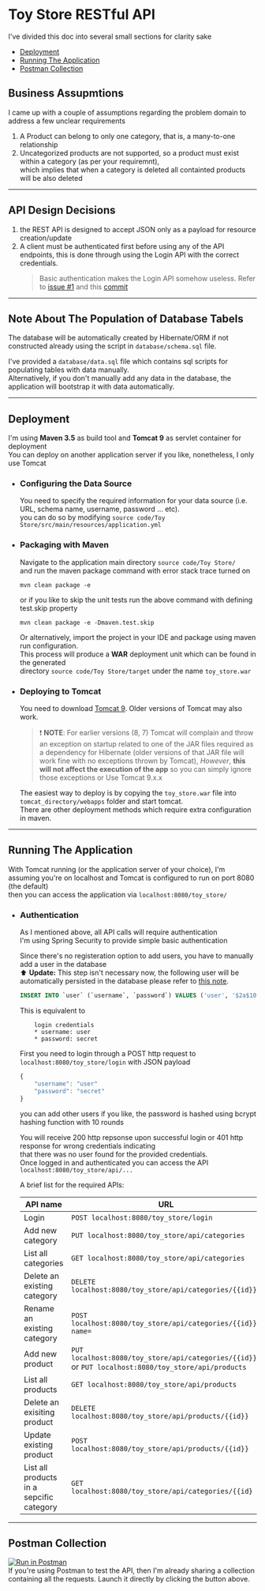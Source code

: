 # Toy Store RESTful API
I've divided this doc into several small sections for clarity sake

* [Deployment](#deployment)
* [Running The Application](#running-the-application)
* [Postman Collection](#postman-collection)

## __Business Assupmtions__
I came up with a couple of assumptions regarding the problem domain to address a few unclear requirements
1. A Product can belong to only one category, that is, a many-to-one relationship
2. Uncategorized products are not supported, so a product must exist within a category (as per your requiremnt),  
which implies that when a category is deleted all containted products will be also deleted

---

## __API Design Decisions__
1. the REST API is designed to accept JSON only as a payload for resource creation/update
2. A client must be authenticated first before using any of the API endpoints, this is done through 
using the Login API with the correct credentials. 
    > Basic authentication makes the Login API somehow useless. Refer to [issue #1](https://github.com/duckShooter/orange_gi/issues/1) and this [commit](https://github.com/duckShooter/orange_gi/commit/563af214d21c37895204d09480bbb16e182218b7)
---

## __Note About The Population of Database Tabels__
The database will be automatically created by Hibernate/ORM if not constructed already using the script in `database/schema.sql` file.

I've provided a `database/data.sql` file which contains sql scripts for populating tables with data manually.  
Alternatively, if you don't manually add any data in the database, the application will bootstrap it with data
automatically.  

---

## __Deployment__
I'm using __Maven 3.5__ as build tool and __Tomcat 9__ as servlet container for deployment  
You can deploy on another application server if you like, nonetheless, I only use Tomcat 
* ### __Configuring the Data Source__
    You need to specify the required information for your data source (i.e. URL, schema name, username, password ... etc).  
    you can do so by modifying `source code/Toy Store/src/main/resources/application.yml`

* ### __Packaging with Maven__
    Navigate to the application main directory `source code/Toy Store/`  
    and run the maven package command with error stack trace turned on
    ```Shell
    mvn clean package -e
    ``` 
    or if you like to skip the unit tests run the above command with defining test.skip property
    ```Shell
    mvn clean package -e -Dmaven.test.skip
    ```

    Or alternatively, import the project in your IDE and package using maven run configuration.  
    This process will produce a __WAR__ deployment unit which can be found in the generated  
    directory `source code/Toy Store/target` under the name `toy_store.war`


* ### __Deploying to Tomcat__
    You need to download [Tomcat 9](https://tomcat.apache.org/download-90.cgi). Older versions of Tomcat may also work.
    > ❗️ __NOTE__: For earlier versions (8, 7) Tomcat will complain and throw an exception on startup related to one of the JAR files  required as a dependency for Hibernate (older versions of that JAR file  will work fine with no exceptions thrown by Tomcat),  *However*, __this will not affect the execution of the app__ so you can simply ignore those exceptions or Use Tomcat 9.x.x

    The easiest way to deploy is by copying the `toy_store.war` file into `tomcat_directory/webapps` folder and start tomcat.  
    There are other deployment methods which require extra configuration in maven.

---
## __Running The Application__
With Tomcat running (or the application server of your choice), I'm assuming you're on localhost and Tomcat is configured to run on port 8080 (the default)  
then you can access the application via `localhost:8080/toy_store/`

* ### __Authentication__
    As I mentioned above, all API calls will require authentication  
    I'm using Spring Security to provide simple basic authentication

    Since there's no registeration option to add users, you have to manually add a user in the database  
    ⬆️ __Update:__ This step isn't necessary now, the following user will be automatically persisted in the database please refer to [this note](#note-about-the-population-of-database-tabels).
    ```SQL
    INSERT INTO `user` (`username`, `password`) VALUES ('user', '$2a$10$a8r484Ht4fOSYUbVR3mZZOlMOEJu17PuRakkCBz07dSxrWifU.krK');
    ```
    This is equivalent to
    ```
        login credentials  
        * username: user  
        * password: secret
    ```
    First you need to login through a POST http request to  `localhost:8080/toy_store/login` with JSON payload
    ```javascript
    {
        "username": "user"
        "password": "secret"
    }
    ```
    you can add other users if you like, the password is hashed using bcrypt hashing function with 10 rounds  
      
    You will receive 200 http repsonse upon successful login or 401 http response for wrong credentials indicating  
    that there was no user found for the provided credentials.  
    Once logged in and authenticated you can access the API `localhost:8080/toy_store/api/...`  
      
    A brief list for the required APIs:  

    API name | URL
    --- | --- 
    Login | `POST localhost:8080/toy_store/login`
    Add new category | `PUT localhost:8080/toy_store/api/categories`
    List all categories | `GET localhost:8080/toy_store/api/categories`
    Delete an existing category | `DELETE localhost:8080/toy_store/api/categories/{{id}}`
    Rename an existing category | `POST localhost:8080/toy_store/api/categories/{{id}}?name=`
    Add new product | `PUT localhost:8080/toy_store/api/categories/{{id}}`<br>or `PUT localhost:8080/toy_store/api/products`
    List all products | `GET localhost:8080/toy_store/api/products`
    Delete an exisiting product | `DELETE localhost:8080/toy_store/api/products/{{id}}`
    Update existing product | `POST localhost:8080/toy_store/api/products/{{id}}`
    List all products in a sepcific category | `GET localhost:8080/toy_store/api/categories/{{id}`


---
## __Postman Collection__ 
[![Run in Postman](https://run.pstmn.io/button.svg)](https://app.getpostman.com/run-collection/e3831137ece7101e539b)  
If you're using Postman to test the API, then I'm already sharing a collection containing all the requests. Launch it directly by clicking the button above.